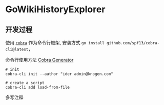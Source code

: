 # GoWikiHistoryExplorer 

## 开发过程

使用 [`cobra`](https://cobra.dev/) 作为命令行框架, 安装方式  `go install github.com/spf13/cobra-cli@latest`，

命令行使用方法 [Cobra Generator](https://github.com/spf13/cobra-cli/blob/main/README.md)

```
# init
cobra-cli init --author "ider admin@knogen.com"

# create a script
cobra-cli add load-from-file
```

多写注释